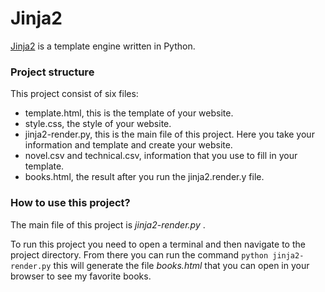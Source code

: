 # Jinja2 

[Jinja2](http://jinja.pocoo.org/docs/dev/) is a template engine written 
in Python.


### Project structure

This project consist of six files:

- template.html, this is the template of your website.
- style.css, the style of your website.
- jinja2-render.py, this is the main file of this project. Here you take your 
    information and template and create your website. 
- novel.csv and technical.csv, information that you use to fill in your template.
- books.html, the result after you  run the jinja2.render.y file.

### How to use this project? 

The main file of this project is _jinja2-render.py_ .
 
To run this project you need to open a terminal and then navigate to the 
project directory. From there you can run the command 
`python jinja2-render.py` this will generate the file 
_books.html_ that you can open in your browser to see my favorite books. 

 